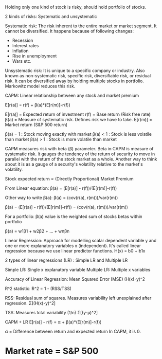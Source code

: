 Holding only one kind of stock is risky, should hold portfolio of stocks. 

2 kinds of risks: Systematic and unsystematic 

Systematic risk: The risk inherent to the entire market or market segment. It cannot be diversified. It happens because of following changes:
- Recession
- Interest rates
- Inflation
- Rise in unemployment
- Wars etc.

Unsystematic risk: It is unique to a specific company or industry. Also known as non-systematic risk, specific risk, diversifiable risk, or residual risk. It can be 
diversified away by holding multiple stocks in portfolio. Markowitz model reduces this risk.

CAPM: Linear relationship between any stock and market premium

E[r(a)] = r(f) + β(a)*(E[r(m)]-r(f))

E[r(a)] = Expected return of investment
r(f) = Base return (Risk free rate)
β(a) = Measure of systematic risk. Defines risk we have to take.
E[r(m)] = Market return (S&P 500 return)

β(a) = 1 : Stock moving exactly with market
β(a) < 1 : Stock is less volatile than market
β(a) > 1 : Stock is more volatile than market

CAPM measures risk with beta (β) parameter. Beta in CAPM is measure of systematic risk. It gauges the tendency of the return of security to 
move in parallel with the return of the stock market as a whole. Another way to think about it is as a gauge of a security's volatility 
relative to the market's volatility. 

Stock expected return ∝ (Directly Proportional) Market Premium

From Linear equation: 
β(a) = (E[r(a)] - r(f))/(E[r(m)]-r(f))

Other way to write β(a):
β(a) = (cov(r(a), r(m)))/var(r(m))

β(a) = (E[r(a)] - r(f))/(E[r(m)]-r(f)) = (cov(r(a), r(m)))/var(r(m))

For a portfolio: 
β(a) value is the weighted sum of stocks betas within portfolio

β(a) = w1β1 + w2β2 + ... + wnβn

Linear Regression: Approach for modelling scalar dependent variable y and one or more explanatory variables x (independent). It's called linear regression 
because we use linear predictor functions.
H(x) = b0 + b1x

2 types of linear regressions (LR) : Simple LR and Multiple LR

Simple LR: Single x explanatory variable
Multiple LR: Multiple x variables

Accuracy of Linear Regression: Mean Squared Error (MSE)
(H(x)-y)^2

R^2 statistic:
R^2 = 1 - (RSS/TSS)

RSS: Residual sum of squares. Measures variability left unexplained after regression.
Σ[(H(x)-y)^2]

TSS: Measures total variability
(1/n) Σ[(y-µ)^2]

CAPM + LR
E[r(a)] - r(f) = α + β(a)*(E[r(m)]-r(f))

α = Difference between return and expected return
In CAPM, it is 0.


# Market rate = S&P 500
